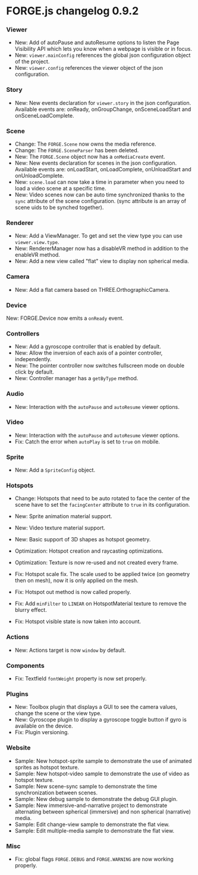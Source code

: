 # FORGE.js changelog 0.9.2

### Viewer

- New: Add of autoPause and autoResume options to listen the Page Visibility API which lets you know when a webpage is visible or in focus.
- New: `viewer.mainConfig` references the global json configuration object of the project.
- New: `viewer.config` references the viewer object of the json configuration.

### Story

- New: New events declaration for `viewer.story` in the json configuration. Available events are: onReady, onGroupChange, onSceneLoadStart and onSceneLoadComplete.

### Scene

- Change: The `FORGE.Scene` now owns the media reference.
- Change: The `FORGE.SceneParser` has been deleted.
- New: The `FORGE.Scene` object now has a `onMediaCreate` event.
- New: New events declaration for scenes in the json configuration. Available events are: onLoadStart, onLoadComplete, onUnloadStart and onUnloadComplete.
- New: `scene.load` can now take a time in parameter when you need to load a video scene at a specific time.
- New: Video scenes now can be auto time synchronized thanks to the `sync` attribute of the scene configuration. (sync attribute is an array of scene uids to be synched together).

### Renderer

- New: Add a ViewManager. To get and set the view type you can use `viewer.view.type`.
- New: RendererManager now has a disableVR method in addition to the enableVR method.
- New: Add a new view called "flat" view to display non spherical media.

### Camera

- New: Add a flat camera based on THREE.OrthographicCamera.

### Device

New: FORGE.Device now emits a `onReady` event.

### Controllers

- New: Add a gyroscope controller that is enabled by default.
- New: Allow the inversion of each axis of a pointer controller, independently.
- New: The pointer controller now switches fullscreen mode on double click by default.
- New: Controller manager has a `getByType` method.

### Audio

- New: Interaction with the `autoPause` and `autoResume` viewer options.

### Video

- New: Interaction with the `autoPause` and `autoResume` viewer options.
- Fix: Catch the error when `autoPlay` is set to `true` on mobile.

### Sprite

- New: Add a `SpriteConfig` object.

### Hotspots

- Change: Hotspots that need to be auto rotated to face the center of the scene have to set the `facingCenter` attribute to `true` in its configuration.

- New: Sprite animation material support.
- New: Video texture material support.
- New: Basic support of 3D shapes as hotspot geometry.

- Optimization: Hotspot creation and raycasting optimizations.
- Optimization: Texture is now re-used and not created every frame.

- Fix: Hotspot scale fix. The scale used to be applied twice (on geometry then on mesh), now it is only applied on the mesh.
- Fix: Hotspot out method is now called properly.
- Fix: Add `minFilter` to `LINEAR` on HotspotMaterial texture to remove the blurry effect.
- Fix: Hotspot visible state is now taken into account.

### Actions

- New: Actions target is now `window` by default.

### Components

- Fix: Textfield `fontWeight` property is now set properly.

### Plugins

- New: Toolbox plugin that displays a GUI to see the camera values, change the scene or the view type.
- New: Gyroscope plugin to display a gyroscope toggle button if gyro is available on the device.
- Fix: Plugin versioning.

### Website

- Sample: New hotspot-sprite sample to demonstrate the use of animated sprites as hotspot texture.
- Sample: New hotspot-video sample to demonstrate the use of video as hotspot texture.
- Sample: New scene-sync sample to demonstrate the time synchronization between scenes.
- Sample: New debug sample to demonstrate the debug GUI plugin.
- Sample: New immersive-and-narrative project to demonstrate alternating between spherical (immersive) and non spherical (narrative) media.
- Sample: Edit change-view sample to demonstrate the flat view.
- Sample: Edit multiple-media sample to demonstrate the flat view.

### Misc

- Fix: global flags `FORGE.DEBUG` and `FORGE.WARNING` are now working properly.
